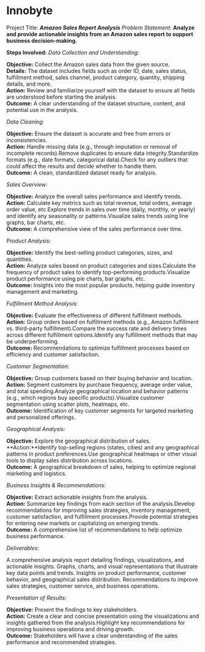 # Innobyte

Project Title: _***Amazon Sales Report Analysis***_
_Problem Statement:_
**Analyze and provide actionable insights from an Amazon sales report to support business decision-making.**

**Steps Involved:**
_*Data Collection and Understanding:*_

**Objective:** Collect the Amazon sales data from the given source.<br />
**Details:** The dataset includes fields such as order ID, date, sales status, fulfillment method, sales channel, product category, quantity, shipping details, and more.<br />
**Action:** Review and familiarize yourself with the dataset to ensure all fields are understood before starting the analysis.<br />
**Outcome:** A clear understanding of the dataset structure, content, and potential use in the analysis.<br />

*Data Cleaning:*

**Objective:** Ensure the dataset is accurate and free from errors or inconsistencies.<br />
**Action:** Handle missing data (e.g., through imputation or removal of incomplete records).Remove duplicates to ensure data integrity.Standardize formats (e.g., date formats, categorical data).Check for any outliers that could affect the results and decide whether to handle them.<br />
**Outcome:** A clean, standardized dataset ready for analysis.

*Sales Overview:*

**Objective:** Analyze the overall sales performance and identify trends.<br />
**Action:** Calculate key metrics such as total revenue, total orders, average order value, etc.Explore trends in sales over time (daily, monthly, or yearly) and identify any seasonality or patterns.Visualize sales trends using line graphs, bar charts, etc.<br />
**Outcome:** A comprehensive view of the sales performance over time.

*Product Analysis:*

**Objective:** Identify the best-selling product categories, sizes, and quantities.<br />
**Action:** Analyze sales based on product categories and sizes.Calculate the frequency of product sales to identify top-performing products.Visualize product performance using pie charts, bar graphs, etc.<br />
**Outcome:** Insights into the most popular products, helping guide inventory management and marketing.

*Fulfillment Method Analysis:*

**Objective:** Evaluate the effectiveness of different fulfillment methods.<br />
**Action:** Group orders based on fulfillment methods (e.g., Amazon fulfillment vs. third-party fulfillment).Compare the success rate and delivery times across different fulfillment options.Identify any fulfillment methods that may be underperforming.<br />
**Outcome:** Recommendations to optimize fulfillment processes based on efficiency and customer satisfaction.

*Customer Segmentation:*

**Objective:** Group customers based on their buying behavior and location.<br />
**Action:** Segment customers by purchase frequency, average order value, and total spending.Analyze geographical location and behavior patterns (e.g., which regions buy specific products).Visualize customer segmentation using scatter plots, heatmaps, etc.<br />
**Outcome:** Identification of key customer segments for targeted marketing and personalized offerings.

*Geographical Analysis:*

**Objective:** Explore the geographical distribution of sales.<br />
**Action:**Identify top-selling regions (states, cities) and any geographical patterns in product preferences.Use geographical heatmaps or other visual tools to display sales distribution across locations.<br />
**Outcome:** A geographical breakdown of sales, helping to optimize regional marketing and logistics.

*Business Insights & Recommendations:*

**Objective:** Extract actionable insights from the analysis.<br />
**Action:** Summarize key findings from each section of the analysis.Develop recommendations for improving sales strategies, inventory management, customer satisfaction, and fulfillment processes.Provide potential strategies for entering new markets or capitalizing on emerging trends.<br />
**Outcome:** A comprehensive list of recommendations to help optimize business performance.

*Deliverables:*

A comprehensive analysis report detailing findings, visualizations, and actionable insights.
Graphs, charts, and visual representations that illustrate key data points and trends.
Insights on product performance, customer behavior, and geographical sales distribution.
Recommendations to improve sales strategies, customer service, and business operations.

*Presentation of Results:*

**Objective:** Present the findings to key stakeholders.<br />
**Action:** Create a clear and concise presentation using the visualizations and insights gathered from the analysis.Highlight key recommendations for improving business operations and driving growth.<br />
**Outcome:** Stakeholders will have a clear understanding of the sales performance and recommended strategies.
